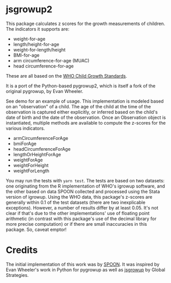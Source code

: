 # jsgrowup2

This package calculates z scores for the growth measurements of children. The
indicators it supports are:

* weight-for-age
* length/height-for-age
* weight-for-length/height
* BMI-for-age
* arm circumference-for-age (MUAC)
* head circumference-for-age

These are all based on the
[WHO Child Growth Standards](http://www.who.int/childgrowth/standards/en/).

It is a port of the Python-based pygrowup2, which is itself a fork of the original
pygrowup, by Evan Wheeler.

See demo for an example of usage. This implementation is modeled based on an
"observation" of a child. The age of the child at the time of the observation
is captured either explicitly, or inferred based on the child's date of birth
and the date of the observation. Once an Observation object is instantiated,
multiple methods are available to compute the z-scores for the various indicators.

* armCircumferenceForAge
* bmiForAge
* headCircumferenceForAge
* lengthOrHeightForAge
* weightForAge
* weightForHeight
* weightForLength


You may run the tests with `yarn test`. The tests are based on two datasets:
one originating from the R implementation of WHO's igrowup software, and the
other based on data SPOON collected and processed using the Stata version of
igrowup. Using the WHO data, this package's z-scores are generally within 0.1
of the test datasets (there are two inexplicable exceptions). However, a number
of results differ by at least 0.05. It's not clear if that's due to the other
implementations' use of floating point arithmetic (in contrast with this package's
use of the decimal library for more precise computation) or if there are small
inaccuracies in this package. So, caveat emptor!

Credits
=======

The initial implementation of this work was by [SPOON](http://www.spoonfoundation.org).
It was inspired by Evan Wheeler's work in Python for pygrowup as well as
[jsgrowup](https://github.com/GlobalStrategies/jsgrowup) by Global Strategies.

